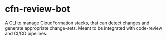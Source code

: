 # cfn-review-bot

A CLI to manage CloudFormation stacks, that can detect changes and generate
appropriate change-sets. Meant to be integrated with code-review and CI/CD
pipelines.

